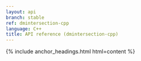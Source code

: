 ```yaml
---
layout: api
branch: stable
ref: dmintersection-cpp
language: C++
title: API reference (dmintersection-cpp)
---
```

{% include anchor_headings.html html=content %}